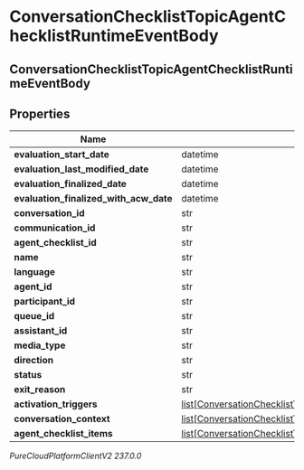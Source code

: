 # ConversationChecklistTopicAgentChecklistRuntimeEventBody

## ConversationChecklistTopicAgentChecklistRuntimeEventBody

## Properties

|Name | Type | Description | Notes|
|------------ | ------------- | ------------- | -------------|
| **evaluation_start_date** | datetime |  | [optional] |
| **evaluation_last_modified_date** | datetime |  | [optional] |
| **evaluation_finalized_date** | datetime |  | [optional] |
| **evaluation_finalized_with_acw_date** | datetime |  | [optional] |
| **conversation_id** | str |  | [optional] |
| **communication_id** | str |  | [optional] |
| **agent_checklist_id** | str |  | [optional] |
| **name** | str |  | [optional] |
| **language** | str |  | [optional] |
| **agent_id** | str |  | [optional] |
| **participant_id** | str |  | [optional] |
| **queue_id** | str |  | [optional] |
| **assistant_id** | str |  | [optional] |
| **media_type** | str |  | [optional] |
| **direction** | str |  | [optional] |
| **status** | str |  | [optional] |
| **exit_reason** | str |  | [optional] |
| **activation_triggers** | [list[ConversationChecklistTopicAgentChecklistActivationTrigger]](ConversationChecklistTopicAgentChecklistActivationTrigger) |  | [optional] |
| **conversation_context** | [list[ConversationChecklistTopicConversationContextTurnInfo]](ConversationChecklistTopicConversationContextTurnInfo) |  | [optional] |
| **agent_checklist_items** | [list[ConversationChecklistTopicAgentChecklistItemState]](ConversationChecklistTopicAgentChecklistItemState) |  | [optional] |



_PureCloudPlatformClientV2 237.0.0_
